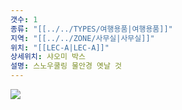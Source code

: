 ```yaml
---
갯수: 1
종류: "[[../../TYPES/여행용품|여행용품]]"
지역: "[[../../ZONE/사무실|사무실]]"
위치: "[[LEC-A|LEC-A]]"
상세위치: 샤오미 박스
설명: 스노우쿨링 물안경 옛날 것
---
```

![](http://192.168.50.22/devices/240427_IMG_0272.png)
